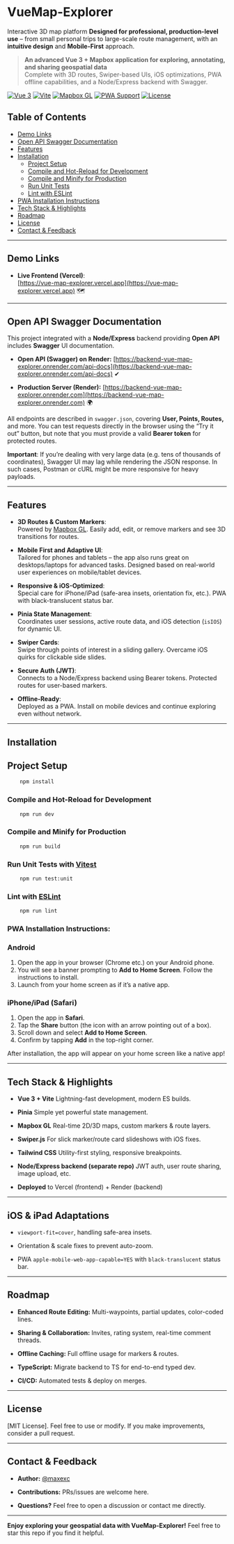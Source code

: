 # VueMap-Explorer

Interactive 3D map platform
**Designed for professional, production-level use** – from small personal trips to large-scale route management, with an **intuitive design** and **Mobile-First** approach.

> **An advanced Vue 3 + Mapbox application for exploring, annotating, and sharing geospatial data**  
> Complete with 3D routes, Swiper-based UIs, iOS optimizations, PWA offline capabilities, and a Node/Express backend with Swagger.

[![Vue 3](https://img.shields.io/badge/Vue-3.x-42b883.svg?logo=vue.js&logoColor=white)](https://vuejs.org/)
[![Vite](https://img.shields.io/badge/Vite-^4.x-646CFF.svg?logo=vite&logoColor=white)](https://vitejs.dev/)
[![Mapbox GL](https://img.shields.io/badge/Mapbox%20GL-Latest-blue.svg)](https://www.mapbox.com/)
[![PWA Support](https://img.shields.io/badge/PWA-Supported-brightgreen.svg?logo=pwa&logoColor=white)](#pwa-installation-instructions)
[![License](https://img.shields.io/badge/License-MIT-blue.svg)](#license)

## Table of Contents

- [Demo Links](#demo-links)
- [Open API Swagger Documentation](#swagger-api-documentation)
- [Features](#features)
- [Installation](#installation)
  - [Project Setup](#project-setup)
  - [Compile and Hot-Reload for Development](#compile-and-hot-reload-for-development)
  - [Compile and Minify for Production](#compile-and-minify-for-production)
  - [Run Unit Tests](#run-unit-tests)
  - [Lint with ESLint](#lint-with-eslint)
- [PWA Installation Instructions](#pwa-installation-instructions)
- [Tech Stack & Highlights](#tech-stack--highlights)
- [Roadmap](#roadmap)
- [License](#license)
- [Contact & Feedback](#contact--feedback)

---

## Demo Links

- **Live Frontend (Vercel)**:  
  [https://vue-map-explorer.vercel.app](https://vue-map-explorer.vercel.app) 🗺

---

## Open API Swagger Documentation

This project integrated with a **Node/Express** backend providing **Open API** includes **Swagger** UI documentation.

- **Open API (Swagger) on Render:**
  [https://backend-vue-map-explorer.onrender.com/api-docs](https://backend-vue-map-explorer.onrender.com/api-docs) ✔

- **Production Server (Render):**
  [https://backend-vue-map-explorer.onrender.com](https://backend-vue-map-explorer.onrender.com) 🌍

All endpoints are described in `swagger.json`, covering
**User, Points, Routes,** and more. You can test requests directly in the
browser using the “Try it out” button, but note that you must provide a valid
**Bearer token** for protected routes.

**Important**: If you’re dealing with very large data (e.g. tens of thousands of
coordinates), Swagger UI may lag while rendering the JSON response. In such
cases, Postman or cURL might be more responsive for heavy payloads.

---

## Features

- **3D Routes & Custom Markers**:  
  Powered by [Mapbox GL](https://www.mapbox.com/). Easily add, edit, or remove markers and see 3D transitions for routes.

- **Mobile First and Adaptive UI**:  
  Tailored for phones and tablets – the app also runs great on desktops/laptops for advanced tasks.
  Designed based on real-world user experiences on mobile/tablet devices.

- **Responsive & iOS-Optimized**:  
  Special care for iPhone/iPad (safe-area insets, orientation fix, etc.). PWA with black-translucent status bar.

- **Pinia State Management**:  
  Coordinates user sessions, active route data, and iOS detection (`isIOS`) for dynamic UI.

- **Swiper Cards**:  
  Swipe through points of interest in a sliding gallery. Overcame iOS quirks for clickable side slides.

- **Secure Auth (JWT)**:  
  Connects to a Node/Express backend using Bearer tokens. Protected routes for user-based markers.

- **Offline-Ready**:  
  Deployed as a PWA. Install on mobile devices and continue exploring even without network.

---

## Installation

## Project Setup

```sh
    npm install
```

### Compile and Hot-Reload for Development

```sh
    npm run dev
```

### Compile and Minify for Production

```sh
    npm run build
```

### Run Unit Tests with [Vitest](https://vitest.dev/)

```sh
    npm run test:unit
```

### Lint with [ESLint](https://eslint.org/)

```sh
    npm run lint
```

### PWA Installation Instructions:

### Android

1. Open the app in your browser (Chrome etc.) on your Android phone.
2. You will see a banner prompting to **Add to Home Screen**. Follow the instructions to install.
3. Launch from your home screen as if it’s a native app.

### iPhone/iPad (Safari)

1. Open the app in **Safari**.
2. Tap the **Share** button (the icon with an arrow pointing out of a box).
3. Scroll down and select **Add to Home Screen**.
4. Confirm by tapping **Add** in the top-right corner.

After installation, the app will appear on your home screen like a native app!

---

## Tech Stack & Highlights

- **Vue 3 + Vite**
  Lightning-fast development, modern ES builds.

- **Pinia**
  Simple yet powerful state management.

- **Mapbox GL**
  Real-time 2D/3D maps, custom markers & route layers.

- **Swiper.js**
  For slick marker/route card slideshows with iOS fixes.

- **Tailwind CSS**
  Utility-first styling, responsive breakpoints.

- **Node/Express backend (separate repo)**
  JWT auth, user route sharing, image upload, etc.

- **Deployed** to Vercel (frontend) + Render (backend)

---

## iOS & iPad Adaptations

- `viewport-fit=cover`, handling safe-area insets.

- Orientation & scale fixes to prevent auto-zoom.

- PWA `apple-mobile-web-app-capable=YES` with `black-translucent` status bar.

---

## Roadmap

- **Enhanced Route Editing:** Multi-waypoints, partial updates, color-coded lines.

- **Sharing & Collaboration:** Invites, rating system, real-time comment threads.

- **Offline Caching:** Full offline usage for markers & routes.

- **TypeScript:** Migrate backend to TS for end-to-end typed dev.

- **CI/CD:** Automated tests & deploy on merges.

---

## License

[MIT License].
Feel free to use or modify. If you make improvements, consider a pull request.

---

## Contact & Feedback

- **Author:** [@maxexc](https://github.com/maxexc)

- **Contributions:** PRs/issues are welcome here.

- **Questions?** Feel free to open a discussion or contact me directly.

---

**Enjoy exploring your geospatial data with VueMap-Explorer!**
Feel free to star this repo if you find it helpful.
